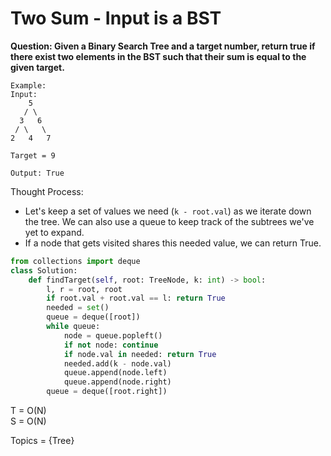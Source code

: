 # Two Sum - Input is a BST

<b>Question: Given a Binary Search Tree and a target number, return true if there exist two elements in the BST such that their sum is equal to the given target.</b>

```
Example:
Input: 
    5
   / \
  3   6
 / \   \
2   4   7

Target = 9

Output: True
```

Thought Process:
* Let's keep a set of values we need (`k - root.val`) as we iterate down the tree. We can also use a queue to keep track of the subtrees we've yet to expand.
* If a node that gets visited shares this needed value, we can return True.

```python
from collections import deque
class Solution:
    def findTarget(self, root: TreeNode, k: int) -> bool:
        l, r = root, root
        if root.val + root.val == l: return True
        needed = set()
        queue = deque([root])
        while queue:
            node = queue.popleft()
            if not node: continue
            if node.val in needed: return True
            needed.add(k - node.val)
            queue.append(node.left)
            queue.append(node.right)
        queue = deque([root.right])
```

T = O(N)  
S = O(N)  

Topics = {Tree}
